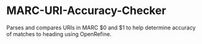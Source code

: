 # MARC-URI-Accuracy-Checker
Parses and compares URIs in MARC $0 and $1 to help determine accuracy of matches to heading using OpenRefine.
